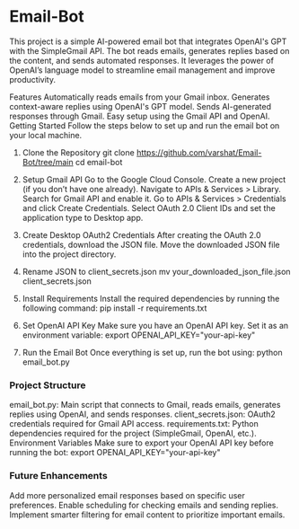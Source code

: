 # Email-Bot

This project is a simple AI-powered email bot that integrates OpenAI's GPT with the SimpleGmail API. The bot reads emails, generates replies based on the content, and sends automated responses. It leverages the power of OpenAI’s language model to streamline email management and improve productivity.

Features
Automatically reads emails from your Gmail inbox.
Generates context-aware replies using OpenAI's GPT model.
Sends AI-generated responses through Gmail.
Easy setup using the Gmail API and OpenAI.
Getting Started
Follow the steps below to set up and run the email bot on your local machine.

1. Clone the Repository
git clone https://github.com/varshat/Email-Bot/tree/main
cd email-bot

2. Setup Gmail API
Go to the Google Cloud Console.
Create a new project (if you don’t have one already).
Navigate to APIs & Services > Library.
Search for Gmail API and enable it.
Go to APIs & Services > Credentials and click Create Credentials.
Select OAuth 2.0 Client IDs and set the application type to Desktop app.

3. Create Desktop OAuth2 Credentials
After creating the OAuth 2.0 credentials, download the JSON file.
Move the downloaded JSON file into the project directory.

4. Rename JSON to client_secrets.json
mv your_downloaded_json_file.json client_secrets.json

5. Install Requirements
Install the required dependencies by running the following command:
pip install -r requirements.txt

6. Set OpenAI API Key
Make sure you have an OpenAI API key. Set it as an environment variable:
export OPENAI_API_KEY="your-api-key"

7. Run the Email Bot
Once everything is set up, run the bot using:
python email_bot.py

### Project Structure

email_bot.py: Main script that connects to Gmail, reads emails, generates replies using OpenAI, and sends responses.
client_secrets.json: OAuth2 credentials required for Gmail API access.
requirements.txt: Python dependencies required for the project (SimpleGmail, OpenAI, etc.).
Environment Variables
Make sure to export your OpenAI API key before running the bot:
export OPENAI_API_KEY="your-api-key"

### Future Enhancements
Add more personalized email responses based on specific user preferences.
Enable scheduling for checking emails and sending replies.
Implement smarter filtering for email content to prioritize important emails.
